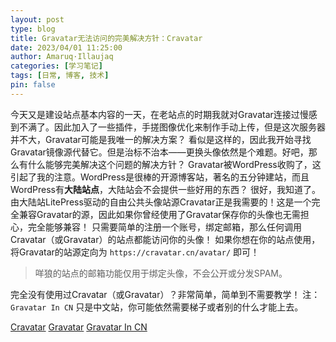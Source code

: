 ```yaml
---
layout: post
type: blog
title: Gravatar无法访问的完美解决方针：Cravatar
date: 2023/04/01 11:25:00
author: Amaruq·Illaujaq
categories: [学习笔记]
tags: [日常, 博客, 技术]
pin: false
---
```


今天又是建设站点基本内容的一天，在老站点的时期我就对Gravatar连接过慢感到不满了。因此加入了一些插件，手搓图像优化来制作手动上传，但是这次服务器并不大，Gravatar可能是我唯一的解决方案？
看似是这样的，因此我开始寻找Gravatar镜像源代替它。但是治标不治本——更换头像依然是个难题。好吧，那么有什么能够完美解决这个问题的解决方针？
Gravatar被WordPress收购了，这引起了我的注意。WordPress是很棒的开源博客站，著名的五分钟建站，而且WordPress有**大陆站点**，大陆站会不会提供一些好用的东西？
很好，我知道了。由大陆站LitePress驱动的自由公共头像站源Cravatar正是我需要的！这是一个完全兼容Gravatar的源，因此如果你曾经使用了Gravatar保存你的头像也无需担心，完全能够兼容！
只需要简单的注册一个账号，绑定邮箱，那么任何调用Cravatar（或Gravatar）的站点都能访问你的头像！
如果你想在你的站点使用，将Gravatar的站源定向为 `https://cravatar.cn/avatar/` 即可！

> 咩狼的站点的邮箱功能仅用于绑定头像，不会公开或分发SPAM。

完全没有使用过Cravatar（或Gravatar）？非常简单，简单到不需要教学！
注：`Gravatar In CN` 只是中文站，你可能依然需要梯子或者别的什么才能上去。

[Cravatar](https://cravatar.cn/)
[Gravatar](https://gravatar.com/)
[Gravatar In CN](https://cn.gravatar.com/)
